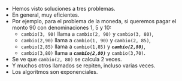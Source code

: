 - Hemos visto soluciones a tres problemas.
- En general, muy eficientes.
- Por ejemplo, para el problema de la moneda, si queremos pagar el monto 90 con denominaciones 1, 5 y 10:
	- `cambio(3, 90)` llama a `cambio(2, 90)` y `cambio(3, 80)`,
	- `cambio(2,90)` llama a `cambio(1, 90)` y `cambio(2, 85)`,
	- `cambio(2,85)` llama a `cambio(1,85)` y ***`cambio(2,80)`***,
	- `cambio(3,80)` llama a ***`cambio(2,80)`*** y `cambio(3,70)`.
- Se ve que `cambio(2, 80)` se calcula 2 veces.
- Y muchos otros llamados se repiten, incluso varias veces.
- Los algoritmos son exponenciales.
